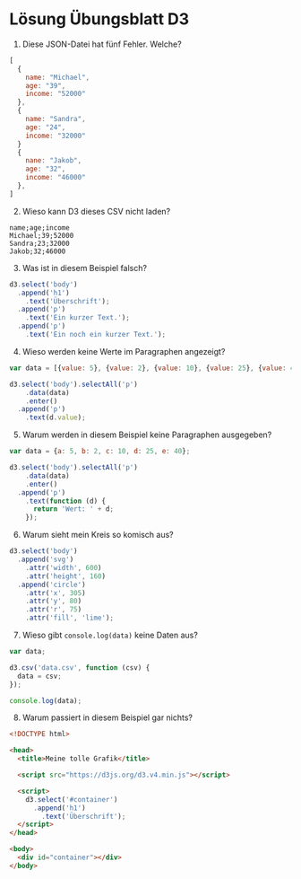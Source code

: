 # Lösung Übungsblatt D3

1. Diese JSON-Datei hat fünf Fehler. Welche?

```javascript
[
  {
    name: "Michael",
    age: "39",
    income: "52000"
  },
  {
    name: "Sandra",
    age: "24",
    income: "32000"
  }
  {
    nane: "Jakob",
    age: "32",
    income: "46000"
  },
]
```

2. Wieso kann D3 dieses CSV nicht laden?

```csv
name;age;income
Michael;39;52000
Sandra;23;32000
Jakob;32;46000
```

3. Was ist in diesem Beispiel falsch?

```javascript
d3.select('body')
  .append('h1')
    .text('Überschrift');
  .append('p')
    .text('Ein kurzer Text.');
  .append('p')
    .text('Ein noch ein kurzer Text.');
```

4. Wieso werden keine Werte im Paragraphen angezeigt?

```javascript
var data = [{value: 5}, {value: 2}, {value: 10}, {value: 25}, {value: 40}];

d3.select('body').selectAll('p')
    .data(data)
    .enter()
  .append('p')
    .text(d.value);
```

5. Warum werden in diesem Beispiel keine Paragraphen ausgegeben?

```javascript
var data = {a: 5, b: 2, c: 10, d: 25, e: 40};

d3.select('body').selectAll('p')
    .data(data)
    .enter()
  .append('p')
    .text(function (d) {
      return 'Wert: ' + d;
    });
```

6. Warum sieht mein Kreis so komisch aus?

```javascript
d3.select('body')
  .append('svg')
    .attr('width', 600)
    .attr('height', 160)
  .append('circle')
    .attr('x', 305)
    .attr('y', 80)
    .attr('r', 75)
    .attr('fill', 'lime');
```

7. Wieso gibt `console.log(data)` keine Daten aus?

```javascript
var data;

d3.csv('data.csv', function (csv) {
  data = csv;
});

console.log(data);
```

8. Warum passiert in diesem Beispiel gar nichts?

```html
<!DOCTYPE html>

<head>
  <title>Meine tolle Grafik</title>

  <script src="https://d3js.org/d3.v4.min.js"></script>

  <script>
    d3.select('#container')
      .append('h1')
        .text('Überschrift');
  </script>
</head>

<body>
  <div id="container"></div>
</body>
```



